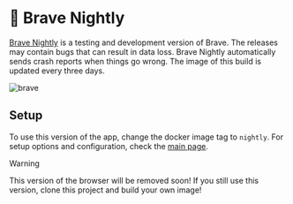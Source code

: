 [brave]: https://brave.com/download-nightly/
[main]: https://github.com/tibor309/brave/tree/main


# 🦁 Brave Nightly
[Brave Nightly][brave] is a testing and development version of Brave. The releases may contain bugs that can result in data loss. Brave Nightly automatically sends crash reports when things go wrong. The image of this build is updated every three days.

![brave](https://github.com/user-attachments/assets/8573341d-d7a2-403c-8ddd-4edf7e7172a3)

## Setup
To use this version of the app, change the docker image tag to `nightly`. For setup options and configuration, check the [main page][main].

> [!WARNING]
> This version of the browser will be removed soon! If you still use this version, clone this project and build your own image!
